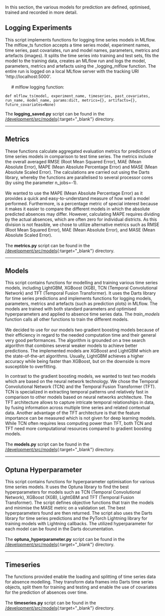 In this section, the various models for prediction are defined, optimised, trained and recorded in more detail.

## Logging Experiments
This script implements functions for logging time series models in MLflow. The mlflow_ts function accepts a time series model, experiment names, time series, past covariates, run and model names, parameters, metrics and artefacts (images). It splits the time series into training and test sets, fits the model to the training data, creates an MLflow run and logs the model, parameters, metrics and artefacts using the _logging_mlflow function. The entire run is logged on a local MLflow server with the tracking URI 'http://localhost:5000'.
<br>
<br>
<span style="margin-left:20px;"># mlflow logging function:</span>
```
def mlflow_ts(model, experiment_name, timeseries, past_covariates, run_name, model_name, params:dict, metrics={}, artifacts={}, future_covariates=None)

```
<i class="fas fa-folder"></i> The **logging_saved.py** script can be found in the [/development/src/models](https://github.com/UHPDome/backend_mainpost/blob/main/development/src/models/logging_saved.py){:target="_blank"} directory. 

---

## Metrics
These functions calculate aggregated evaluation metrics for predictions of time series models in comparison to test time series. The metrics include the overall averaged RMSE (Root Mean Squared Error), MAE (Mean Absolute Error), MAPE (Mean Absolute Percentage Error) and MASE (Mean Absolute Scaled Error). The calculations are carried out using the Darts library, whereby the functions are parallelised to several processor cores (by using the parameter n_jobs=-1).
<br>
<br>
We wanted to use the MAPE (Mean Absolute Percentage Error) as it provides a quick and easy-to-understand measure of how well a model performed. Furthermore, is a percentage metric of special interest because it makes it easier to compare the different models in which the absolute predicted absences may differ. However, calculating MAPE requires dividing by the actual absences, which are often zero for individual districts. As this division is not feasible, we chose to utilize alternative metrics such as RMSE (Root Mean Squared Error), MAE (Mean Absolute Error), and MASE (Mean Absolute Scaled Error).
<br>
<br>
<i class="fas fa-folder"></i> The **metrics.py** script can be found in the [/development/src/models](https://github.com/UHPDome/backend_mainpost/blob/main/development/src/models/metrics.py){:target="_blank"} directory. 

---

## Models
This script contains functions for modelling and training various time series models, including LightGBM, XGBoost (XGB), TCN (Temporal Convolutional Network) and TFT (Temporal Fusion Transformer). It uses the Darts library for time series predictions and implements functions for logging models, parameters, metrics and artefacts (such as prediction plots) in MLflow. The models are trained with both standard parameters and optimised hyperparameters and applied to absence time series data. The *train_models* function calls all other functions to train the different models.
<br>
<br>
We decided to use for our models two gradient boosting models because of their efficiency in regard to the needed computation time and their general very good performances. The algorithm is grounded on a tree search algorithm that combines several weaker models to achieve better predictions. The implemented models are XGBoost and LightGBM which are the state-of-the-art algorithms. Usually, LightGBM achieves a higher accuracy while being faster than XGBoost, but on the downside is more susceptible to overfitting.

In contrast to the gradient boosting models, we wanted to test two models which are based on the neural network technology. We chose the Temporal Convolutional Network (TCN) and the Temporal Fusion Transformer (TFT). TCN is specialized in extracting temporal patterns und relatively fast in comparison to other models based on neural networks architecture. The TFT architecture allows to capture intricate temporal relationships in data, by fusing information across multiple time series and related contextual data. Another advantage of the TFT architecture is that the feature importance can be measured which is not given for deep learning models. While TCN often requires less computing power than TFT, both TCN and TFT need more computational resources compared to gradient boosting models.
<br>
<br>
<i class="fas fa-folder"></i> The **models.py** script can be found in the [/development/src/models](https://github.com/UHPDome/backend_mainpost/blob/main/development/src/models/models.py){:target="_blank"} directory. 

---

## Optuna Hyperparameter
This script contains functions for hyperparameter optimisation for various time series models. It uses the Optuna library to find the best hyperparameters for models such as TCN (Temporal Convolutional Network), XGBoost (XGB), LightGBM and TFT (Temporal Fusion Transformer). The script defines objective functions that train the models and minimise the MASE metric on a validation set. The best hyperparameters found are then returned. The script also uses the Darts library for time series predictions and the PyTorch Lightning library for training models with Lightning callbacks. The utilized hyperparameter for each model can be found in the Darts documentation.
<br>
<br>
<i class="fas fa-folder"></i> The **optuna_hyperparameter.py** script can be found in the [/development/src/models](https://github.com/UHPDome/backend_mainpost/blob/main/development/src/models/optuna_hyperparameter.py){:target="_blank"} directory.

---

## Timeseries
The functions provided enable the loading and splitting of time series data for absence modelling. They transform data frames into Darts time series objects, split them for training and testing and enable the use of covariates for the prediction of absences over time.
<br>
<br>
<i class="fas fa-folder"></i> The **timeseries.py** script can be found in the [/development/src/models](https://github.com/UHPDome/backend_mainpost/blob/main/development/src/models/timeseries.py){:target="_blank"} directory.
